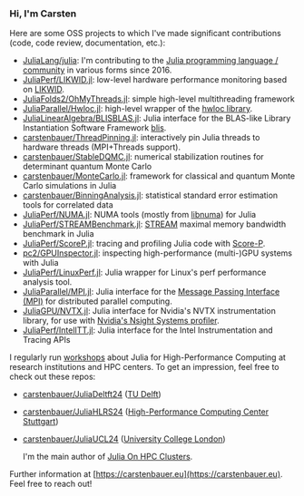 ### Hi, I'm Carsten

Here are some OSS projects to which I've made significant contributions (code, code review, documentation, etc.):

- [JuliaLang/julia](https://github.com/JuliaLang/julia/): I'm contributing to the [Julia programming language / community](https://julialang.org/) in various forms since 2016.
- [JuliaPerf/LIKWID.jl](https://github.com/JuliaPerf/LIKWID.jl): low-level hardware performance monitoring based on [LIKWID](https://github.com/RRZE-HPC/likwid).
- [JuliaFolds2/OhMyThreads.jl](https://github.com/JuliaFolds2/OhMyThreads.jl): simple high-level multithreading framework
- [JuliaParallel/Hwloc.jl](https://github.com/JuliaParallel/Hwloc.jl): high-level wrapper of the [hwloc library](http://www.open-mpi.org/projects/hwloc/).
- [JuliaLinearAlgebra/BLISBLAS.jl](https://github.com/JuliaLinearAlgebra/BLISBLAS.jl): Julia interface for the BLAS-like Library Instantiation Software Framework [blis](https://github.com/flame/blis).
- [carstenbauer/ThreadPinning.jl](https://github.com/carstenbauer/ThreadPinning.jl): interactively pin Julia threads to hardware threads (MPI+Threads support).
- [carstenbauer/StableDQMC.jl](https://github.com/carstenbauer/StableDQMC.jl): numerical stabilization routines for determinant quantum Monte Carlo
- [carstenbauer/MonteCarlo.jl](https://github.com/carstenbauer/MonteCarlo.jl): framework for classical and quantum Monte Carlo simulations in Julia
- [carstenbauer/BinningAnalysis.jl](https://github.com/carstenbauer/BinningAnalysis.jl): statistical standard error estimation tools for correlated data
- [JuliaPerf/NUMA.jl](https://github.com/JuliaPerf/NUMA.jl): NUMA tools (mostly from [libnuma](https://man7.org/linux/man-pages/man3/numa.3.html)) for Julia
- [JuliaPerf/STREAMBenchmark.jl](https://github.com/JuliaPerf/STREAMBenchmark.jl): [STREAM](https://www.cs.virginia.edu/stream/) maximal memory bandwidth benchmark in Julia
- [JuliaPerf/ScoreP.jl](https://github.com/JuliaPerf/ScoreP.jl): tracing and profiling Julia code with [Score-P](https://www.vi-hps.org/projects/score-p/).
- [pc2/GPUInspector.jl](https://github.com/pc2/GPUInspector.jl): inspecting high-performance (multi-)GPU systems with Julia
- [JuliaPerf/LinuxPerf.jl](https://github.com/JuliaPerf/LinuxPerf.jl): Julia wrapper for Linux's perf performance analysis tool.
- [JuliaParallel/MPI.jl](https://github.com/JuliaParallel/MPI.jl): Julia interface for the [Message Passing Interface (MPI)](https://www.mpi-forum.org/) for distributed parallel computing.
- [JuliaGPU/NVTX.jl](https://github.com/JuliaGPU/NVTX.jl): Julia interface for Nvidia's NVTX instrumentation library, for use with [Nvidia's Nsight Systems profiler](https://developer.nvidia.com/nsight-systems).
- [JuliaPerf/IntelITT.jl](https://github.com/JuliaPerf/IntelITT.jl): Julia interface for the Intel Instrumentation and Tracing APIs

I regularly run [workshops](https://carstenbauer.eu/#workshops) about Julia for High-Performance Computing at research institutions and HPC centers. To get an impression, feel free to check out these repos:

- [carstenbauer/JuliaDeltft24](https://github.com/carstenbauer/JuliaDelft24/) ([TU Delft](https://tudelft.nl/))
- [carstenbauer/JuliaHLRS24](https://github.com/carstenbauer/JuliaHLRS24/) ([High-Performance Computing Center Stuttgart](https://www.hlrs.de/))
- [carstenbauer/JuliaUCL24](https://github.com/carstenbauer/JuliaUCL24/) ([University College London](https://www.ucl.ac.uk/advanced-research-computing/))

  I'm the main author of [Julia On HPC Clusters](https://juliahpc.github.io/).

Further information at [https://carstenbauer.eu](https://carstenbauer.eu). Feel free to reach out!
